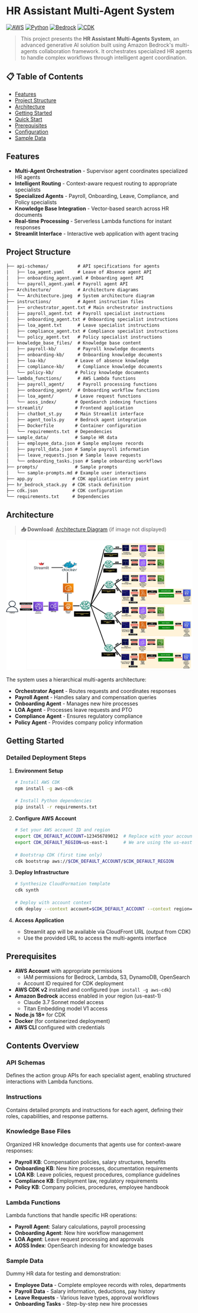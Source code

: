 # HR Assistant Multi-Agent System

[![AWS](https://img.shields.io/badge/AWS-Generative%20AI-orange)](https://aws.amazon.com/)
[![Python](https://img.shields.io/badge/Python-3.13+-blue)](https://python.org)
[![Bedrock](https://img.shields.io/badge/Amazon-Bedrock-purple)](https://aws.amazon.com/bedrock/)
[![CDK](https://img.shields.io/badge/IaC-CDK-yellow)](https://aws.amazon.com/cdk/)

> This project presents the **HR Assistant Multi-Agents System**, an advanced generative AI solution built using Amazon Bedrock's multi-agents collaboration framework. It orchestrates specialized HR agents to handle complex workflows through intelligent agent coordination.

## 📋 Table of Contents

- [Features](#features)
- [Project Structure](#project-structure)
- [Architecture](#architecture)
- [Getting Started](#getting-started)
- [Quick Start](#quick-start)
- [Prerequisites](#prerequisites)
- [Configuration](#configuration)
- [Sample Data](#sample-data)

## Features

- **Multi-Agent Orchestration** - Supervisor agent coordinates specialized HR agents
- **Intelligent Routing** - Context-aware request routing to appropriate specialists
- **Specialized Agents** - Payroll, Onboarding, Leave, Compliance, and Policy specialists
- **Knowledge Base Integration** - Vector-based search across HR documents
- **Real-time Processing** - Serverless Lambda functions for instant responses
- **Streamlit Interface** - Interactive web application with agent tracing

## Project Structure

```
├── api-schemas/           # API specifications for agents
│   ├── loa_agent.yaml     # Leave of Absence agent API
│   ├── onboarding_agent.yaml # Onboarding agent API
│   └── payroll_agent.yaml # Payroll agent API
├── Architecture/          # Architecture diagrams
│   └── Architecture.jpeg  # System architecture diagram
├── instructions/          # Agent instruction files
│   ├── orchestrator_agent.txt # Main orchestrator instructions
│   ├── payroll_agent.txt  # Payroll specialist instructions
│   ├── onboarding_agent.txt # Onboarding specialist instructions
│   ├── loa_agent.txt      # Leave specialist instructions
│   ├── compliance_agent.txt # Compliance specialist instructions
│   └── policy_agent.txt   # Policy specialist instructions
├── knowledge_base_files/  # Knowledge base content
│   ├── payroll-kb/        # Payroll knowledge documents
│   ├── onboarding-kb/     # Onboarding knowledge documents
│   ├── loa-kb/           # Leave of absence knowledge
│   ├── compliance-kb/     # Compliance knowledge documents
│   └── policy-kb/        # Policy knowledge documents
├── lambda_functions/      # AWS Lambda functions
│   ├── payroll_agent/     # Payroll processing functions
│   ├── onboarding_agent/  # Onboarding workflow functions
│   ├── loa_agent/        # Leave request functions
│   └── aoss_index/       # OpenSearch indexing functions
├── streamlit/            # Frontend application
│   ├── chatbot_st.py     # Main Streamlit interface
│   ├── agent_tools.py    # Bedrock agent integration
│   ├── Dockerfile        # Container configuration
│   └── requirements.txt  # Dependencies
├── sample_data/          # Sample HR data
│   ├── employee_data.json # Sample employee records
│   ├── payroll_data.json # Sample payroll information
│   ├── leave_requests.json # Sample leave requests
│   └── onboarding_tasks.json # Sample onboarding workflows
├── prompts/              # Sample prompts
│   └── sample-prompts.md # Example user interactions
├── app.py               # CDK application entry point
├── hr_bedrock_stack.py  # CDK stack definition
├── cdk.json             # CDK configuration
└── requirements.txt     # Dependencies
```

## Architecture

> **📥 Download**: [Architecture Diagram](Architecture/Architecture.zip) (if image not displayed)

![Architecture Diagram](Architecture/Architecture.jpeg)

The system uses a hierarchical multi-agents architecture:

- **Orchestrator Agent** - Routes requests and coordinates responses
- **Payroll Agent** - Handles salary and compensation queries
- **Onboarding Agent** - Manages new hire processes
- **LOA Agent** - Processes leave requests and PTO
- **Compliance Agent** - Ensures regulatory compliance
- **Policy Agent** - Provides company policy information

## Getting Started

### Detailed Deployment Steps

1. **Environment Setup**
   ```bash
   # Install AWS CDK
   npm install -g aws-cdk
   
   # Install Python dependencies
   pip install -r requirements.txt
   ```

2. **Configure AWS Account**
   ```bash
   # Set your AWS account ID and region
   export CDK_DEFAULT_ACCOUNT=123456789012  # Replace with your account ID
   export CDK_DEFAULT_REGION=us-east-1      # We are using the us-east-1 region
   
   # Bootstrap CDK (first time only)
   cdk bootstrap aws://$CDK_DEFAULT_ACCOUNT/$CDK_DEFAULT_REGION
   ```

3. **Deploy Infrastructure**
   ```bash
   # Synthesize CloudFormation template
   cdk synth
   
   # Deploy with account context
   cdk deploy --context account=$CDK_DEFAULT_ACCOUNT --context region=$CDK_DEFAULT_REGION
   ```

4. **Access Application**
   - Streamlit app will be available via CloudFront URL (output from CDK)
   - Use the provided URL to access the multi-agents interface


## Prerequisites

- **AWS Account** with appropriate permissions
  - IAM permissions for Bedrock, Lambda, S3, DynamoDB, OpenSearch
  - Account ID required for CDK deployment
- **AWS CDK v2** installed and configured (`npm install -g aws-cdk`)
- **Amazon Bedrock** access enabled in your region (us-east-1)
  - Claude 3.7 Sonnet model access
  - Titan Embedding model V1 access
- **Node.js 18+** for CDK
- **Docker** (for containerized deployment)
- **AWS CLI** configured with credentials


## Contents Overview

### API Schemas
Defines the action group APIs for each specialist agent, enabling structured interactions with Lambda functions.

### Instructions
Contains detailed prompts and instructions for each agent, defining their roles, capabilities, and response patterns.

### Knowledge Base Files
Organized HR knowledge documents that agents use for context-aware responses:
- **Payroll KB**: Compensation policies, salary structures, benefits
- **Onboarding KB**: New hire processes, documentation requirements
- **LOA KB**: Leave policies, request procedures, compliance guidelines
- **Compliance KB**: Employment law, regulatory requirements
- **Policy KB**: Company policies, procedures, employee handbook

### Lambda Functions
Lambda functions that handle specific HR operations:
- **Payroll Agent**: Salary calculations, payroll processing
- **Onboarding Agent**: New hire workflow management
- **LOA Agent**: Leave request processing and approvals
- **AOSS Index**: OpenSearch indexing for knowledge bases

### Sample Data
Dummy HR data for testing and demonstration:
- **Employee Data** - Complete employee records with roles, departments
- **Payroll Data** - Salary information, deductions, pay history
- **Leave Requests** - Various leave types, approval workflows
- **Onboarding Tasks** - Step-by-step new hire processes